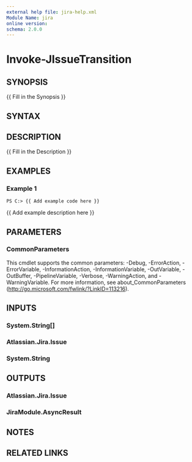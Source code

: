 ```yaml
---
external help file: jira-help.xml
Module Name: jira
online version:
schema: 2.0.0
---
```


# Invoke-JIssueTransition

## SYNOPSIS
{{ Fill in the Synopsis }}

## SYNTAX

## DESCRIPTION
{{ Fill in the Description }}

## EXAMPLES

### Example 1
```
PS C:> {{ Add example code here }}
```

{{ Add example description here }}

## PARAMETERS

### CommonParameters
This cmdlet supports the common parameters: -Debug, -ErrorAction, -ErrorVariable, -InformationAction, -InformationVariable, -OutVariable, -OutBuffer, -PipelineVariable, -Verbose, -WarningAction, and -WarningVariable. For more information, see about_CommonParameters (http://go.microsoft.com/fwlink/?LinkID=113216).

## INPUTS

### System.String[]
### Atlassian.Jira.Issue
### System.String
## OUTPUTS

### Atlassian.Jira.Issue
### JiraModule.AsyncResult
## NOTES

## RELATED LINKS
